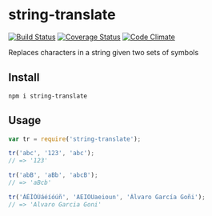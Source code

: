 # string-translate

[![Build Status](https://travis-ci.org/javiercejudo/string-translate.svg)](https://travis-ci.org/javiercejudo/string-translate)
[![Coverage Status](https://coveralls.io/repos/javiercejudo/string-translate/badge.svg?branch=master)](https://coveralls.io/r/javiercejudo/string-translate?branch=master)
[![Code Climate](https://codeclimate.com/github/javiercejudo/string-translate/badges/gpa.svg)](https://codeclimate.com/github/javiercejudo/string-translate)

Replaces characters in a string given two sets of symbols

## Install

    npm i string-translate

## Usage

```js
var tr = require('string-translate');

tr('abc', '123', 'abc');
// => '123'
```

```js
tr('abB', 'aBb', 'abcB');
// => 'aBcb'
```

```js
tr('ÁÉÍÓÚáéíóúñ', 'AEIOUaeioun', 'Álvaro García Goñi');
// => 'Alvaro Garcia Goni'
```
